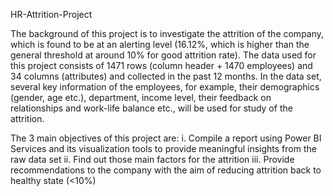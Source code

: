 HR-Attrition-Project

The background of this project is to investigate the attrition of the company, which is found to be at an alerting level (16.12%, which is higher than the general threshold at around 10% for good attrition rate). The data used for this project consists of 1471 rows (column header + 1470 employees) and 34 columns (attributes) and collected in the past 12 months. In the data set, several key information of the employees, for example, their demographics (gender, age etc.), department, income level, their feedback on relationships and work-life balance etc., will be used for study of the attrition.

The 3 main objectives of this project are:
  i.	Compile a report using Power BI Services and its visualization tools to provide meaningful insights from the raw data set
  ii.	Find out those main factors for the attrition
  iii.	Provide recommendations to the company with the aim of reducing attrition back to healthy state (<10%)
